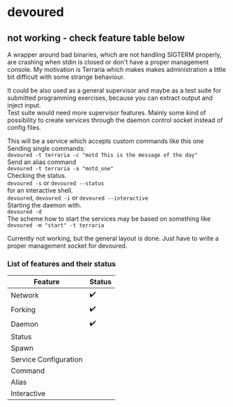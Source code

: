 # devoured  
## not working - check feature table below  

A wrapper around bad binaries, which are not handling SIGTERM properly, are crashing when stdin is closed or don't have a proper management console. My motivation is Terraria which makes makes administration a little bit difficult with some strange behaviour.  

It could be also used as a general supervisor and maybe as a test suite for submitted programming exercises, because you can extract output and inject input.  
Test suite would need more supervisor features. Mainly some kind of possibility to create services through the daemon control socket instead of config files.  

This will be a service which accepts custom commands like this one  
Sending single commands:  
`devoured -t terraria -c "motd This is the message of the day"`  
Send an alias command  
`devoured -t terraria -a "motd_one"`  
Checking the status.  
`devoured -s` or `devoured --status`  
for an interactive shell.  
`devoured`, `devoured -i` or `devoured --interactive`  
Starting the daemon with.  
`devoured -d`  
The scheme how to start the services may be based on something like  
`devoured -m "start" -t terraria`  

Currently not working, but the general layout is done. Just have to write a proper management socket for devoured.  

### List of features and their status  

| Feature	| Status	|
|-----------|-----------|
| Network	| :heavy_check_mark: |
| Forking	| :heavy_check_mark: |
| Daemon	| :heavy_check_mark: |
| Status	|			|
| Spawn		|			|
| Service Configuration |		|
| Command	|			|
| Alias		|			|
| Interactive |			|
